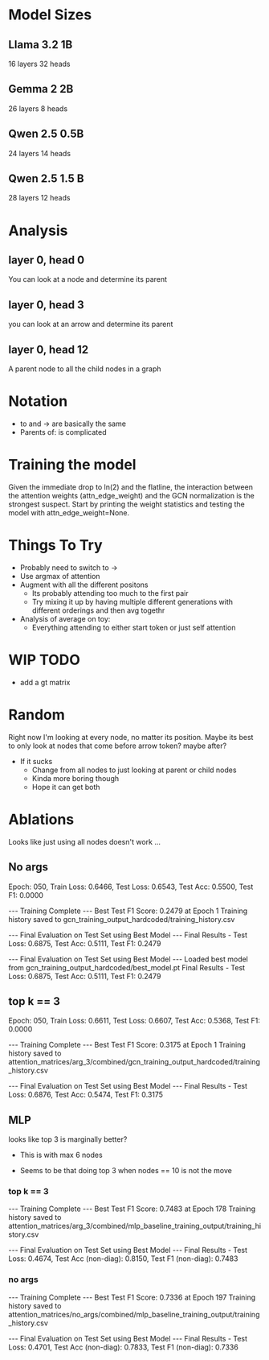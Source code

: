 # Model Sizes

## Llama 3.2 1B
16 layers
32 heads

## Gemma 2 2B
26 layers
8 heads

## Qwen 2.5 0.5B
24 layers
14 heads

## Qwen 2.5 1.5 B
28 layers
12 heads

# Analysis
## layer 0, head 0
You can look at a node and determine its parent

## layer 0, head 3
you can look at an arrow and determine its parent

## layer 0, head 12
A parent node to all the child nodes in a graph


# Notation
- to and -> are basically the same
- Parents of: is complicated


# Training the model
Given the immediate drop to ln(2) and the flatline, the interaction between the attention weights (attn_edge_weight) and the GCN normalization is the strongest suspect. Start by printing the weight statistics and testing the model with attn_edge_weight=None.

# Things To Try
- Probably need to switch to ->
- Use argmax of attention
- Augment with all the different positons
    - Its probably attending too much to the first pair
    - Try mixing it up by having multiple different generations with different orderings and then avg togethr
- Analysis of average on toy:
    - Everything attending to either start token or just self attention


# WIP TODO
- add a gt matrix 


# Random
Right now I'm looking at every node, no matter its position. Maybe its best to only look at nodes that come before arrow token? maybe after?
- If it sucks
    - Change from all nodes to just looking at parent or child nodes
    - Kinda more boring though
    - Hope it can get both



# Ablations
Looks like just using all nodes doesn't work ...

## No args
Epoch: 050, Train Loss: 0.6466, Test Loss: 0.6543, Test Acc: 0.5500, Test F1: 0.0000

--- Training Complete ---
Best Test F1 Score: 0.2479 at Epoch 1
Training history saved to gcn_training_output_hardcoded/training_history.csv

--- Final Evaluation on Test Set using Best Model ---
Final Results - Test Loss: 0.6875, Test Acc: 0.5111, Test F1: 0.2479

--- Final Evaluation on Test Set using Best Model ---
Loaded best model from gcn_training_output_hardcoded/best_model.pt
Final Results - Test Loss: 0.6875, Test Acc: 0.5111, Test F1: 0.2479

## top k == 3

Epoch: 050, Train Loss: 0.6611, Test Loss: 0.6607, Test Acc: 0.5368, Test F1: 0.0000

--- Training Complete ---
Best Test F1 Score: 0.3175 at Epoch 1
Training history saved to attention_matrices/arg_3/combined/gcn_training_output_hardcoded/training_history.csv

--- Final Evaluation on Test Set using Best Model ---
Final Results - Test Loss: 0.6876, Test Acc: 0.5474, Test F1: 0.3175

## MLP 
looks like top 3 is marginally better?
- This is with max 6 nodes


- Seems to be that doing top 3 when nodes == 10 is not the move

### top k == 3
--- Training Complete ---
Best Test F1 Score: 0.7483 at Epoch 178
Training history saved to attention_matrices/arg_3/combined/mlp_baseline_training_output/training_history.csv

--- Final Evaluation on Test Set using Best Model ---
Final Results - Test Loss: 0.4674, Test Acc (non-diag): 0.8150, Test F1 (non-diag): 0.7483

### no args
--- Training Complete ---
Best Test F1 Score: 0.7336 at Epoch 197
Training history saved to attention_matrices/no_args/combined/mlp_baseline_training_output/training_history.csv

--- Final Evaluation on Test Set using Best Model ---
Final Results - Test Loss: 0.4701, Test Acc (non-diag): 0.7833, Test F1 (non-diag): 0.7336
